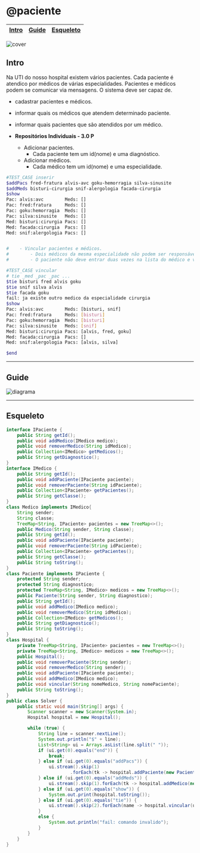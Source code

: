 # @paciente

<!-- toch -->
[Intro](#intro) | [Guide](#guide) | [Esqueleto](#esqueleto)
-- | -- | --
<!-- toch -->

![cover](https://raw.githubusercontent.com/qxcodepoo/arcade/master/base/paciente/cover.jpg)

## Intro

Na UTI do nosso hospital existem vários pacientes. Cada paciente é atendico por médicos de várias especialidades. Pacientes e médicos podem se comunicar via mensagens. O sistema deve ser capaz de.

- cadastrar pacientes e médicos.
- informar quais os médicos que atendem determinado paciente.
- informar quais pacientes que são atendidos por um médico.

- **Repositórios Individuais - 3.0 P**
  - Adicionar pacientes.
    - Cada paciente tem um id(nome) e uma diagnóstico.
  - Adicionar médicos.
    - Cada médico tem um id(nome) e uma especialidade.

```sh
#TEST_CASE inserir
$addPacs fred-fratura alvis-avc goku-hemorragia silva-sinusite
$addMeds bisturi-cirurgia snif-alergologia facada-cirurgia
$show
Pac: alvis:avc        Meds: []
Pac: fred:fratura     Meds: []
Pac: goku:hemorragia  Meds: []
Pac: silva:sinusite   Meds: []
Med: bisturi:cirurgia Pacs: []
Med: facada:cirurgia  Pacs: []
Med: snif:alergologia Pacs: []


#    - Vincular pacientes e médicos.
#        - Dois médicos da mesma especialidade não podem ser responsáveis pelo mesmo paciente.
#        - O paciente não deve entrar duas vezes na lista do médico e vice-versa.

#TEST_CASE vincular
# tie _med _pac _pac ...
$tie bisturi fred alvis goku
$tie snif silva alvis
$tie facada goku
fail: ja existe outro medico da especialidade cirurgia
$show
Pac: alvis:avc        Meds: [bisturi, snif]
Pac: fred:fratura     Meds: [bisturi]
Pac: goku:hemorragia  Meds: [bisturi]
Pac: silva:sinusite   Meds: [snif]
Med: bisturi:cirurgia Pacs: [alvis, fred, goku]
Med: facada:cirurgia  Pacs: []
Med: snif:alergologia Pacs: [alvis, silva]

$end
```

***

## Guide
![diagrama](https://raw.githubusercontent.com/qxcodepoo/arcade/master/base/paciente/diagrama.png)

***

## Esqueleto
<!--FILTER Solver.java java-->
```java
interface IPaciente {
    public String getId();
    public void addMedico(IMedico medico);
    public void removerMedico(String idMedico);
    public Collection<IMedico> getMedicos();
    public String getDiagnostico();
}
interface IMedico {
    public String getId();
    public void addPaciente(IPaciente paciente);
    public void removerPaciente(String idPaciente);
    public Collection<IPaciente> getPacientes();
    public String getClasse();
}
class Medico implements IMedico{
    String sender;
    String classe;
    TreeMap<String, IPaciente> pacientes = new TreeMap<>();
    public Medico(String sender, String classe);
    public String getId();
    public void addPaciente(IPaciente paciente);
    public void removerPaciente(String idPaciente);
    public Collection<IPaciente> getPacientes();
    public String getClasse();
    public String toString();
}
class Paciente implements IPaciente {
    protected String sender;
    protected String diagnostico;
    protected TreeMap<String, IMedico> medicos = new TreeMap<>();
    public Paciente(String sender, String diagnostico);
    public String getId();
    public void addMedico(IMedico medico);
    public void removerMedico(String idMedico);
    public Collection<IMedico> getMedicos();
    public String getDiagnostico();
    public String toString();
}
class Hospital {
    private TreeMap<String, IPaciente> pacientes = new TreeMap<>();
    private TreeMap<String, IMedico> medicos = new TreeMap<>();
    public Hospital();
    public void removerPaciente(String sender);
    public void removerMedico(String sender);
    public void addPaciente(IPaciente paciente);
    public void addMedico(IMedico medico);
    public void vincular(String nomeMedico, String nomePaciente);
    public String toString();
}
public class Solver {
    public static void main(String[] args) {
        Scanner scanner = new Scanner(System.in);
        Hospital hospital = new Hospital();

        while (true) {
            String line = scanner.nextLine();
            System.out.println("$" + line);
            List<String> ui = Arrays.asList(line.split(" "));
            if (ui.get(0).equals("end")) {
                break;
            } else if (ui.get(0).equals("addPacs")) {
                ui.stream().skip(1)
                        .forEach(tk -> hospital.addPaciente(new Paciente(tk.split("-")[0], tk.split("-")[1])));
            } else if (ui.get(0).equals("addMeds")) {
                ui.stream().skip(1).forEach(tk -> hospital.addMedico(new Medico(tk.split("-")[0], tk.split("-")[1])));
            } else if (ui.get(0).equals("show")) {
                System.out.print(hospital.toString());
            } else if (ui.get(0).equals("tie")) {
                ui.stream().skip(2).forEach(name -> hospital.vincular(ui.get(1), name));
            }
            else {
                System.out.println("fail: comando invalido");
            }
        }
    }
}
```
<!--FILTER_END-->
